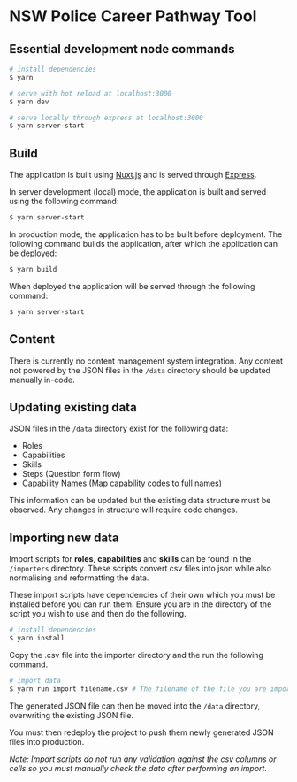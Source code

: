 # NSW Police Career Pathway Tool

## Essential development node commands

```bash
# install dependencies
$ yarn

# serve with hot reload at localhost:3000
$ yarn dev

# serve locally through express at localhost:3000
$ yarn server-start
```

## Build

The application is built using [Nuxt.js](https://nuxtjs.org) and is served through [Express](https://expressjs.com).

In server development (local) mode, the application is built and served using the following command:

```bash
$ yarn server-start
```

In production mode, the application has to be built before deployment. The following command builds the application, after which the application can be deployed:

```bash
$ yarn build
```

When deployed the application will be served through the following command:

```bash
$ yarn server-start
```

## Content

There is currently no content management system integration. Any content not powered by the JSON files in the `/data` directory should be updated manually in-code.

## Updating existing data

JSON files in the `/data` directory exist for the following data:

- Roles
- Capabilities
- Skills
- Steps (Question form flow)
- Capability Names (Map capability codes to full names)

This information can be updated but the existing data structure must be observed. Any changes in structure will require code changes.

## Importing new data 

Import scripts for **roles**, **capabilities** and **skills** can be found in the `/importers` directory. These scripts convert csv files into json while also normalising and reformatting the data.

These import scripts have dependencies of their own which you must be installed before you can run them. Ensure you are in the directory of the script you wish to use and then do the following.

```bash
# install dependencies
$ yarn install
```

Copy the .csv file into the importer directory and the run the following command.

```bash
# import data
$ yarn run import filename.csv # The filename of the file you are importing from
```

The generated JSON file can then be moved into the `/data` directory, overwriting the existing JSON file.

You must then redeploy the project to push them newly generated JSON files into production.

_Note: Import scripts do not run any validation against the csv columns or cells so you must manually check the data after performing an import._
